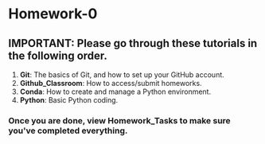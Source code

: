 # Homework-0

## IMPORTANT: Please go through these tutorials in the following order.

1. **Git**: The basics of Git, and how to set up your GitHub account.
2. **Github_Classroom**: How to access/submit homeworks.
3. **Conda**: How to create and manage a Python environment.
4. **Python**: Basic Python coding.

### Once you are done, view **Homework_Tasks** to make sure you've completed everything.
